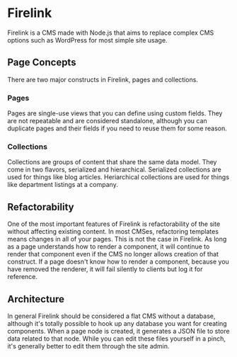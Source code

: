 # Firelink

Firelink is a CMS made with Node.js that aims to replace complex CMS options
such as WordPress for most simple site usage.

## Page Concepts

There are two major constructs in Firelink, pages and collections.

### Pages

Pages are single-use views that you can define using custom fields. They are
not repeatable and are considered standalone, although you can duplicate pages 
and their fields if you need to reuse them for some reason.

### Collections

Collections are groups of content that share the same data model. They come in
two flavors, serialized and hierarchical. Serialized collections are used for
things like blog articles. Heriarchical collections are used for things like 
department listings at a company.

## Refactorability

One of the most important features of Firelink is refactorability of the site
without affecting existing content. In most CMSes, refactoring templates means
changes in all of your pages. This is not the case in Firelink. As long as a
page understands how to render a component, it will continue to render that
component even if the CMS no longer allows creation of that construct. If a page
doesn't know how to render a component, because you have removed the renderer,
it will fail silently to clients but log it for reference.

## Architecture

In general Firelink should be considered a flat CMS without a database, although
it's totally possible to hook up any database you want for creating components.
When a page node is created, it generates a JSON file to store data related to
that node. While you can edit these files yourself in a pinch, it's generally
better to edit them through the site admin.
